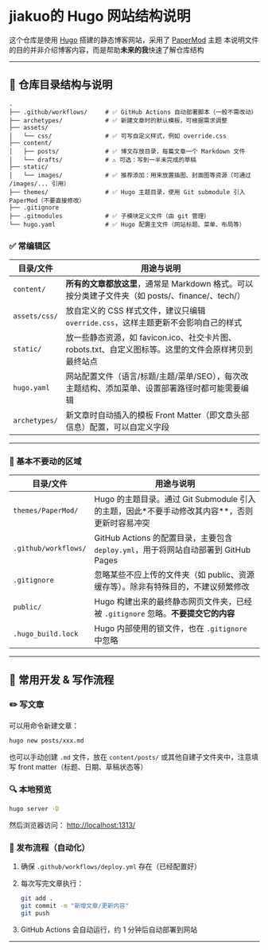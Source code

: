 # jiakuo的 Hugo 网站结构说明

这个仓库是使用 [Hugo](https://gohugo.io/) 搭建的静态博客网站，采用了 [PaperMod](https://github.com/adityatelange/hugo-PaperMod) 主题
本说明文件的目的并非介绍博客内容，而是帮助**未来的我**快速了解仓库结构

---

## 📁 仓库目录结构与说明

```plaintext
.
├── .github/workflows/     # ✅ GitHub Actions 自动部署脚本（一般不需改动）
├── archetypes/            # ✅ 新建文章时的默认模板，可根据需求调整
├── assets/
│   └── css/               # ✅ 可写自定义样式，例如 override.css
├── content/
│   ├── posts/             # ✅ 博文存放目录，每篇文章一个 Markdown 文件
│   └── drafts/            # ⚠️ 可选：写到一半未完成的草稿
├── static/
│   └── images/            # ✅ 推荐添加：用来放置插图、封面图等资源（可通过 /images/... 引用）
├── themes/                # ✅ Hugo 主题目录，使用 Git submodule 引入PaperMod（不要直接修改）
├── .gitignore
├── .gitmodules            # ✅ 子模块定义文件（由 git 管理）
└── hugo.yaml              # ✅ Hugo 配置主文件（网站标题、菜单、布局等）
```

### ✅ 常编辑区

| 目录/文件          | 用途与说明 |
|-------------------|------------|
| `content/`        | **所有的文章都放这里**，通常是 Markdown 格式。可以按分类建子文件夹（如 posts/、finance/、tech/）|
| `assets/css/`     | 放自定义的 CSS 样式文件，建议只编辑 `override.css`，这样主题更新不会影响自己的样式 |
| `static/`         | 放一些静态资源，如 favicon.ico、社交卡片图、robots.txt、自定义图标等。这里的文件会原样拷贝到最终站点 |
| `hugo.yaml`       | 网站配置文件（语言/标题/主题/菜单/SEO），每次改主题结构、添加菜单、设置部署路径时都可能需要编辑 |
| `archetypes/`     | 新文章时自动插入的模板 Front Matter（即文章头部信息）配置，可以自定义字段 |

---

### 🚫 基本不要动的区域

| 目录/文件             | 用途与说明 |
|----------------------|------------|
| `themes/PaperMod/`   | Hugo 的主题目录。通过 Git Submodule 引入的主题，因此*不要手动修改其内容**，否则更新时容易冲突 |
| `.github/workflows/` | GitHub Actions 的配置目录，主要包含 `deploy.yml`，用于将网站自动部署到 GitHub Pages |
| `.gitignore`         | 忽略某些不应上传的文件夹（如 public、资源缓存等）。除非有特殊目的，不建议频繁修改 |
| `public/`            | Hugo 构建出来的最终静态网页文件夹，已经被 `.gitignore` 忽略。**不要提交它的内容** |
| `.hugo_build.lock`   | Hugo 内部使用的锁文件，也在 `.gitignore` 中忽略 |

---

## 🧪 常用开发 & 写作流程

### ✏️ 写文章

可以用命令新建文章：

```bash
hugo new posts/xxx.md
```

也可以手动创建 `.md` 文件，放在 `content/posts/` 或其他自建子文件夹中，注意填写 front matter（标题、日期、草稿状态等）

### 🔍 本地预览

```bash
hugo server -D
```

然后浏览器访问： [http://localhost:1313/](http://localhost:1313/)

### 🚀 发布流程（自动化）

1. 确保 `.github/workflows/deploy.yml` 存在（已经配置好）
2. 每次写完文章执行：

   ```bash
   git add .
   git commit -m "新增文章/更新内容"
   git push
   ```

3. GitHub Actions 会自动运行，约 1 分钟后自动部署到网站

---

